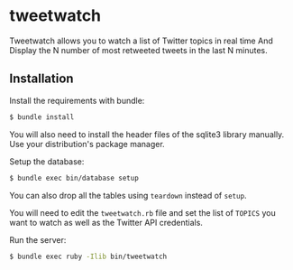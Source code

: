 tweetwatch
===========

Tweetwatch allows you to watch a list of Twitter topics in real time
And Display the N number of most retweeted tweets in the last N minutes.

Installation
------------

Install the requirements with bundle:

```bash
$ bundle install
```

You will also need to install the header files of the sqlite3 library
manually. Use your distribution's package manager.

Setup the database:

```bash
$ bundle exec bin/database setup
```

You can also drop all the tables using `teardown` instead of `setup`.

You will need to edit the `tweetwatch.rb` file and set the list of `TOPICS` you want to watch as well as the Twitter API credentials. 

Run the server:

```bash
$ bundle exec ruby -Ilib bin/tweetwatch
```